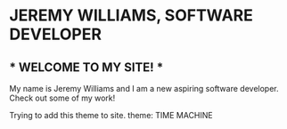# JEREMY WILLIAMS, SOFTWARE DEVELOPER
## * WELCOME TO MY SITE! *
My name is Jeremy Williams and I am a new aspiring software developer.
Check out some of my work! 


Trying to add this theme to site.
theme: TIME MACHINE
